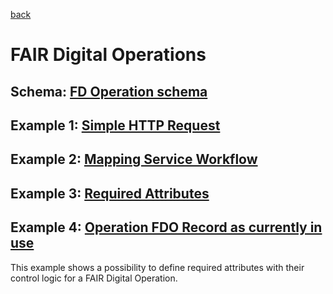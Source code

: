[back](../README.md)
# FAIR Digital Operations

## Schema: [FD Operation schema](schema.json)

## Example 1: [Simple HTTP Request](examples/SimpleHTTP.json)

## Example 2: [Mapping Service Workflow](examples/MappingServiceWorkflow.json)

## Example 3: [Required Attributes](examples/RequiredAttributes.json)

## Example 4: [Operation FDO Record as currently in use](examples/21.11152_4427ce9d-7346-4faa-a0c7-1a7709e5726f.json)
This example shows a possibility to define required attributes with their control logic for a FAIR Digital Operation.
